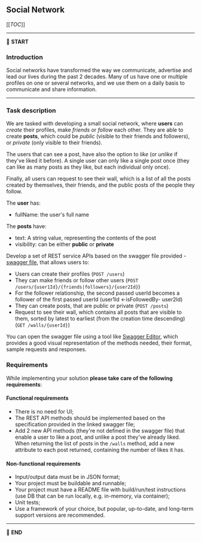 ## Social Network

[[_TOC_]]

---

:scroll: **START**


### Introduction

Social networks have transformed the way we communicate, advertise and lead our lives during the past 2 decades.
Many of us have one or multiple profiles on one or several networks, and we use them on a daily basis to communicate and share information.

---

### Task description

We are tasked with developing a small social network, where **users** can _create_ their profiles, make _friends_ or _follow_ each other.
They are able to create **posts**, which could be _public_ (visible to their friends and followers), or _private_ (only visible to their friends).

The users that can see a post, have also the option to _like_ (or _unlike_ if they've liked it before).
A single user can only like a single post once (they can like as many posts as they like, but each individual only once).

Finally, all users can request to see their wall, which is a list of all the posts created by themselves, their friends, and the public posts of the people they follow.

The **user** has:
- fullName: the user's full name

The **posts** have:
- text: A string value, representing the contents of the post
- visibility: can be either **public** or **private**

Develop a set of REST service APIs based on the swagger file provided - [swagger file](social-network-swagger.yaml), that allows users to:
- Users can create their profiles (`POST /users`)
- They can make friends or follow other users (`POST /users/{user1Id}/{friends|followers}/{user2Id}`)
- For the follower relationship, the second passed userId becomes a follower of the first passed userId (user1Id <-isFollowedBy- user2Id)
- They can create posts, that are public or private (`POST /posts`)
- Request to see their wall, which contains all posts that are visible to them, sorted by latest to earliest (from the creation time descending) (`GET /walls/{userId}`)

You can open the swagger file using a tool like [Swagger Editor](https://editor.swagger.io/), which provides a good visual representation of the methods needed, their format, sample requests and responses.

### Requirements

While implementing your solution **please take care of the following requirements**:

#### Functional requirements

- There is no need for UI;
- The REST API methods should be implemented based on the specification provided in the linked swagger file;
- Add 2 new API methods (they're not defined in the swagger file) that enable a user to like a post, and unlike a post they've already liked. When returning the list of posts in the `/walls` method, add a new attribute to each post returned, containing the number of likes it has.

#### Non-functional requirements

- Input/output data must be in JSON format;
- Your project must be buildable and runnable;
- Your project must have a README file with build/run/test instructions (use DB that can be run locally, e.g. in-memory, via container);
- Unit tests;
- Use a framework of your choice, but popular, up-to-date, and long-term support versions are recommended.

---
:scroll: **END**
